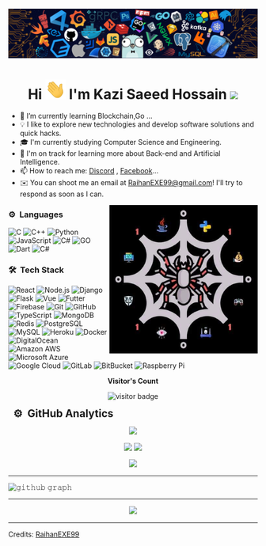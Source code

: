 <!--
# Hi👋I'm Kazi Saeed Hossain 
## Skills and Experiences:
* Problem-solving
* Algorithms
* C/C++
* Kotlin
* Flutter
* Dart
* Java
* MySQL
* Mobile app development

## Tools and Languages:
<img align="left" src="https://github.com/tomchen/stack-icons/blob/master/logos/android-icon.svg" alt="Redux" width="21px" height="21px" />
<img align="left" src="https://github.com/tomchen/stack-icons/blob/master/logos/intellij-idea.svg" alt="Redux" width="21px" height="21px" />
<img align="left" alt="Visual Studio Code" width="26px" src="https://raw.githubusercontent.com/github/explore/80688e429a7d4ef2fca1e82350fe8e3517d3494d/topics/visual-studio-code/visual-studio-code.png" />
<img align="left" src="https://github.com/tomchen/stack-icons/blob/master/logos/github-octocat.svg" alt="Redux" width="21px" height="21px" />
<img align="left" src="https://github.com/tomchen/stack-icons/blob/master/logos/c.svg" alt="Redux" width="21px" height="21px" />
<img align="left" src="https://github.com/tomchen/stack-icons/blob/master/logos/c-plusplus.svg" alt="Redux" width="21px" height="21px" />
<img align="left" src="https://github.com/tomchen/stack-icons/blob/master/logos/kotlin.svg" alt="Redux" width="21px" height="21px" />
<img align="left" src="https://github.com/tomchen/stack-icons/blob/master/logos/java.svg" alt="Redux" width="21px" height="21px" />
<img align="left" src="https://github.com/tomchen/stack-icons/blob/master/logos/flutter.svg" alt="Redux" width="21px" height="21px" />
<img align="left" src="https://github.com/tomchen/stack-icons/blob/master/logos/dart.svg" alt="Redux" width="21px" height="21px" />
<img align="left" src="https://github.com/tomchen/stack-icons/blob/master/logos/html-5.svg" alt="Redux" width="21px" height="21px" />
<img align="left" src="https://github.com/tomchen/stack-icons/blob/master/logos/css-3.svg" alt="Redux" width="21px" height="21px" />
<img align="left" src="https://github.com/tomchen/stack-icons/blob/master/logos/javascript.svg" alt="Redux" width="21px" height="21px" />
<img align="left" src="https://github.com/tomchen/stack-icons/blob/master/logos/php.svg" alt="Redux" width="21px" height="21px" />
<img align="left" src="https://github.com/tomchen/stack-icons/blob/master/logos/mysql.svg" alt="Redux" width="21px" height="21px" />
<img align="left" src="https://github.com/tomchen/stack-icons/blob/master/logos/sqlite.svg" alt="Redux" width="21px" height="21px" />
<img align="left" src="https://github.com/tomchen/stack-icons/blob/master/logos/firebase.svg" alt="Redux" width="21px" height="21px" />
<img align="left" src="https://github.com/tomchen/stack-icons/blob/master/logos/google-analytics.svg" alt="Redux" width="21px" height="21px" />
<img align="left" src="https://github.com/tomchen/stack-icons/blob/master/logos/admob.svg" alt="Redux" width="21px" height="21px" />
<img align="left" src="https://github.com/tomchen/stack-icons/blob/master/logos/adobe-photoshop.svg" alt="Redux" width="21px" height="21px" />
<img align="left" src="https://github.com/tomchen/stack-icons/blob/master/logos/adobe-illustrator.svg" alt="Redux" width="21px" height="21px" />
<img align="left" src="https://github.com/tomchen/stack-icons/blob/master/logos/figma.svg" alt="Redux" width="21px" height="21px" />

<br />
<br />
-->

<!--
Here are some ideas to get you started
- 🌱 I’m currently learning App Development with Flutter.
- 🎓 I'm currently studying Computer Science and Engineering.
- 👯 I’m looking to collaborate on ...
- 🤔 I’m looking for help with ...
- 💬 Ask me about ...
- 📫 How to reach me: ...
- 😄 Pronouns: ...
- ⚡ Fun fact: ...
-->
<p align="center"><img src="https://raw.githubusercontent.com/RaihanEXE99/RaihanEXE99/main/assets/header.png"></p>

<h1 align="center">
   Hi <img src="https://raw.githubusercontent.com/RaihanEXE99/RaihanEXE99/main/assets/wave.gif" height="40"> I'm Kazi Saeed Hossain
  <img height="40" src="https://raw.githubusercontent.com/innng/innng/master/assets/kyubey.gif"/>
</h1>

- 🌱 I’m currently learning Blockchain,Go  ...
- 💡 I like to explore new technologies and develop software solutions and quick hacks.
- 🎓 I'm currently studying Computer Science and Engineering.
- 🌱 I'm on track for learning more about Back-end and Artificial Intelligence.
- 📫 How to reach me: [Discord](https://discord.gg/xP9wH4NVWt) , [Facebook](https://www.facebook.com/RaihanEXE99)...
- ✉️ You can shoot me an email at RaihanEXE99@gmail.com! I'll try to respond as soon as I can.


<img width="300px" alt="Raihan Chowdhury RaihanEXE99 BinaryBeast BrainStation" src="https://raw.githubusercontent.com/RaihanEXE99/RaihanEXE99/main/assets/RaihanEXE99%20Raihan%20Chowdhury%20BinaryBeast.jpeg" align="right"/>

### ⚙️ &nbsp;Languages 
![C](https://img.shields.io/badge/-C-05122A?style=flat&logo=C&logoColor=A8B9CC) 
![C++](https://img.shields.io/badge/-C++-05122A?style=flat&logo=C%2B%2B&logoColor=00599C) 
![Python](https://img.shields.io/badge/-Python-05122A?style=flat&logo=python) 
![JavaScript](https://img.shields.io/badge/-JavaScript-05122A?style=flat&logo=javascript) 
![C#](https://img.shields.io/badge/-PHP-05122A?style=flat&logo=php)
![GO](https://img.shields.io/badge/-Go-05122A?style=flat&logo=Go)
![Dart](https://img.shields.io/badge/-Dart-05122A?style=flat&logo=Dart) 
![C#](https://img.shields.io/badge/-C%23-05122A?style=flat)

### 🛠 &nbsp;Tech Stack

![React](https://img.shields.io/badge/-React-05122A?style=flat&logo=react) 
![Node.js](https://img.shields.io/badge/-Node.js-05122A?style=flat&logo=node.js)
![Django](https://img.shields.io/badge/-Django-05122A?style=flat&logo=django&logoColor=092E20) 
![Flask](https://img.shields.io/badge/-Flask-05122A?style=flat&logo=flask) 
![Vue](https://img.shields.io/badge/-vue-05122A?style=flat&logo=vue) 
![Futter](https://img.shields.io/badge/-Flutter-05122A?style=flat&logo=Flutter)
![Firebase](https://img.shields.io/badge/-Firebase-05122A?style=flat&logo=Firebase)
![Git](https://img.shields.io/badge/-Git-05122A?style=flat&logo=git)
![GitHub](https://img.shields.io/badge/-GitHub-05122A?style=flat&logo=github) 
![TypeScript](https://img.shields.io/badge/-TypeScript-05122A?style=flat-square&logo=typescript)
![MongoDB](https://img.shields.io/badge/-MongoDB-05122A?style=flat-square&logo=mongodb)
![Redis](https://img.shields.io/badge/-Redis-05122A?style=flat-square&logo=Redis)
![PostgreSQL](https://img.shields.io/badge/-PostgreSQL-05122A?style=flat-square&logo=postgresql)
![MySQL](https://img.shields.io/badge/-MySQL-05122A?style=flat-square&logo=mysql)
![Heroku](https://img.shields.io/badge/-Heroku-05122A?style=flat-square&logo=heroku)
![Docker](https://img.shields.io/badge/-Docker-05122A?style=flat-square&logo=docker)
![DigitalOcean](https://img.shields.io/badge/-Digital%20Ocean-05122A?style=flat-square&logo=digitalocean)
![Amazon AWS](https://img.shields.io/badge/Amazon%20AWS-05122A?style=flat-square&logo=amazon-aws)
![Microsoft Azure](https://img.shields.io/badge/Microsoft%20Azure-05122A?style=flat-square&logo=microsoft-azure)
![Google Cloud](https://img.shields.io/badge/Google%20Cloud-05122A?style=flat-square&logo=google-cloud)
![GitLab](https://img.shields.io/badge/-GitLab-05122A?style=flat-square&logo=gitlab)
![BitBucket](https://img.shields.io/badge/-BitBucket-05122A?style=flat-square&logo=bitbucket)
![Raspberry Pi](https://img.shields.io/badge/-Raspberry%20Pi-05122A?style=flat-square&logo=Raspberry-Pi)

<p align="center"><b>Visitor's Count</b></p>
<p align="center"><img src="https://profile-counter.glitch.me/%7BRaihanEXE99%7D/count.svg" alt="visitor badge"/></p>
<h2 style="margin: 5px 10px;">⚙️ &nbsp;GitHub Analytics</h2> 
<p align="center">
   <img height="180em" src="https://raihan-chowdhury.herokuapp.com/?user=RaihanEXE99&theme=highcontrast&theme=highcontrast&hide_border=true"/>
   </p>
<p align="center">
   <img height="180em" src="https://github-readme-stats-eight-theta.vercel.app/api/top-langs/?username=RaihanEXE99&layout=compact&langs_count=8&theme=highcontrast&hide_border=true"/>
<a href="https://github.com/RaihanEXE99">
  <img height="180em" src="https://github-readme-stats-eight-theta.vercel.app/api?username=raihanEXE99&show_icons=true&theme=great-gatsby&include_all_commits=true&count_private=true&hide_border=true"/>
</a>
</p>

<p align="center">
  <img src="https://github-profile-trophy.vercel.app/?username=raihanEXE99&theme=juicyfresh&column=4&margin-w=15&no-frame=true&&margin-h=15" />
</p>

-----
![𝚐𝚒𝚝𝚑𝚞𝚋 𝚐𝚛𝚊𝚙𝚑](https://activity-graph.herokuapp.com/graph?username=raihanEXE99&theme=rogue&hide_border=true&area=true)

-----
<p align="center">
  <img src="https://i.ppy.sh/1ffa9ee3019de39c9cfbed6990da9d0807b0429a/68747470733a2f2f692e70696e696d672e636f6d2f6f726967696e616c732f32392f37322f31392f32393732313935663032636535656539363332653362336232636637386561622e6a7067" />
</p>

-----
Credits: <a href="https://github.com/RaihanEXE99">RaihanEXE99 </a>
